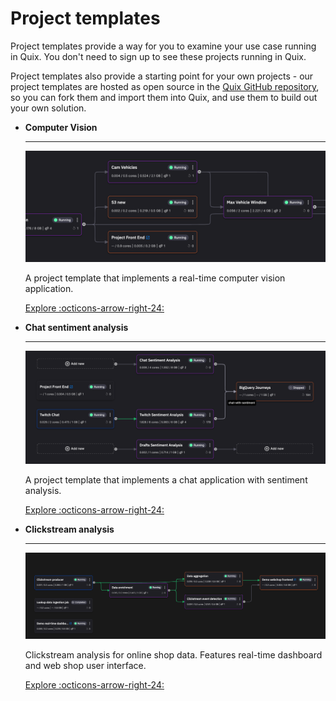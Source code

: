 # Project templates

Project templates provide a way for you to examine your use case running in Quix. You don't need to sign up to see these projects running in Quix.

Project templates also provide a starting point for your own projects - our project templates are hosted as open source in the [Quix GitHub repository](https://github.com/quixio), so you can fork them and import them into Quix, and use them to build out your own solution. 

<div class="grid cards" markdown>

- __Computer Vision__

    ---

    ![Computer vision pipeline](../images/project-templates/computer-vision-pipeline.png)

    A project template that implements a real-time computer vision application.

    [Explore :octicons-arrow-right-24:](../tutorials/computer-vision/overview.md)

- __Chat sentiment analysis__

    ---

    ![Chat sentiment analysis pipeline](../images/project-templates/chat-sentiment-pipeline.png)

    A project template that implements a chat application with sentiment analysis.

    [Explore :octicons-arrow-right-24:](../tutorials/sentiment-analysis/overview.md)

-   __Clickstream analysis__

    ---
    
    ![Clickstream analysis pipeline](../images/project-templates/clickstream-analysis-pipeline.png)

    Clickstream analysis for online shop data. Features real-time dashboard and web shop user interface.

    [Explore :octicons-arrow-right-24:](../tutorials/clickstream/overview.md)

</div>

